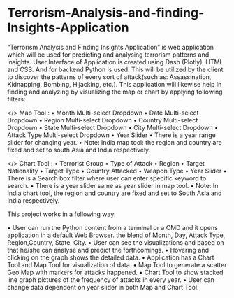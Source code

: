 # Terrorism-Analysis-and-finding-Insights-Application
“Terrorism Analysis and Finding Insights Application” is web application which will be used for predicting and analysing terrorism patterns and insights. 
User Interface of Application is created using Dash (Plotly), HTML and CSS. 
And for backend Python is used.
This will be utilized by the client to discover the patterns of every sort of attack(such as:  Assassination, Kidnapping, Bombing, Hijacking, etc.). This application will likewise help in finding and analyzing by visualizing the map or chart by applying following filters:


</> 	Map Tool :
•	Month Multi-select Dropdown
•	Date Multi-select Dropdown
•	Region Multi-select Dropdown
•	Country Multi-select Dropdown
•	State Multi-select Dropdown
•	City Multi-select Dropdown
•	Attack Type Multi-select Dropdown
•	Year Slider
•	There is a year range slider for changing year.
•	Note: India map tool: the region and country are fixed and set to south Asia and India respectively.

</> 	Chart Tool :
•	Terrorist Group 
•	Type of Attack
•	Region
•	Target Nationality
•	Target Type
•	Country Attacked
•	Weapon Type
•	Year Slider
•	There is a Search box filter where user can enter specific keyword to search.
•	There is a year slider same as year slider in map tool.
•	Note: In India chart tool, the region and country are fixed and set to South Asia and India respectively. 


This project works in a following way: 

•	User can run the Python content from a terminal or a CMD and it opens application in a default Web Browser.
the blend of Month, Day, Attack Type, Region,Country, State, City. 
•	User can see the visualizations and based on that he/she can analyse and predict the forthcomings.
•	Hovering and clicking on the graph shows the detailed data. 
•	Application has a Chart Tool and Map Tool for visualization of data.
•	Map Tool to generate a scatter Geo Map with markers for attacks happened.
•	Chart Tool to show stacked line graph pictures of the frequency of attacks in every year. 
•	User can change data dependent on year slider in both Map and Chart Tool.
